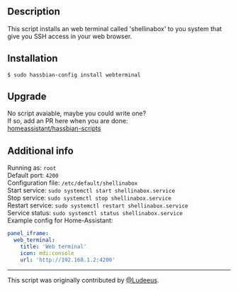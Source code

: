 ## Description
This script installs an web terminal called 'shellinabox' to you system that give you SSH access in your web browser.

## Installation
```
$ sudo hassbian-config install webterminal
```

## Upgrade
No script avaiable, maybe you could write one?  
If so, add an PR here when you are done:  
[homeassistant/hassbian-scripts](https://github.com/home-assistant/hassbian-scripts/pulls)

## Additional info
Running as: `root`  
Default port: `4200`  
Configuration file: `/etc/default/shellinabox`  
Start service: `sudo systemctl start shellinabox.service`  
Stop service: `sudo systemctl stop shellinabox.service`  
Restart service: `sudo systemctl restart shellinabox.service`  
Service status: `sudo systemctl status shellinabox.service`  
Example config for Home-Assistant:
```yaml
panel_iframe:
  web_terminal:
    title: 'Web terminal'
    icon: mdi:console
    url: 'http://192.168.1.2:4200'
```
***
This script was originally contributed by [@Ludeeus](https://github.com/ludeeus).

